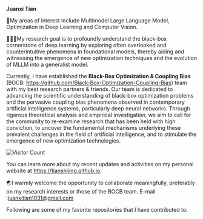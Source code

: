**Juanxi Tian**

🧐My areas of interest include Multimodel Large Language Model, Optimization in Deep Learning and Computer Vision.

🧑🏻‍💻My research goal is to profoundly understand the black-box cornerstone of deep learning by exploring often overlooked and counterintuitive phenomena in foundational models, thereby aiding and witnessing the emergence of new optimization techniques and the evolution of MLLM into a generalist model. 

Currently, I have established the **Black-Box Optimization & Coupling Bias** (BOCB: https://github.com/Black-Box-Optimization-Coupling-Bias) team with my best research partners & friends. Our team is dedicated to advancing the scientific understanding of black-box optimization problems and the pervasive coupling bias phenomena observed in contemporary artificial intelligence systems, particularly deep neural networks. Through rigorous theoretical analysis and empirical investigation, we aim to call for the community to re-examine research that has been held with high conviction, to uncover the fundamental mechanisms underlying these prevalent challenges in the field of artificial intelligence, and to stimulate the emergence of new optimization technologies.

![Visitor Count](https://profile-counter.glitch.me/tianshijing/count.svg)

You can learn more about my recent updates and activities on my personal website at https://tianshijing.github.io.

🌏I warmly welcome the opportunity to collaborate meaningfully, preferably on my research interests or those of the BOCB team. E-mail :juanxitian1031@gmail.com

Following are some of my favorite repositories that I have contributed to:


